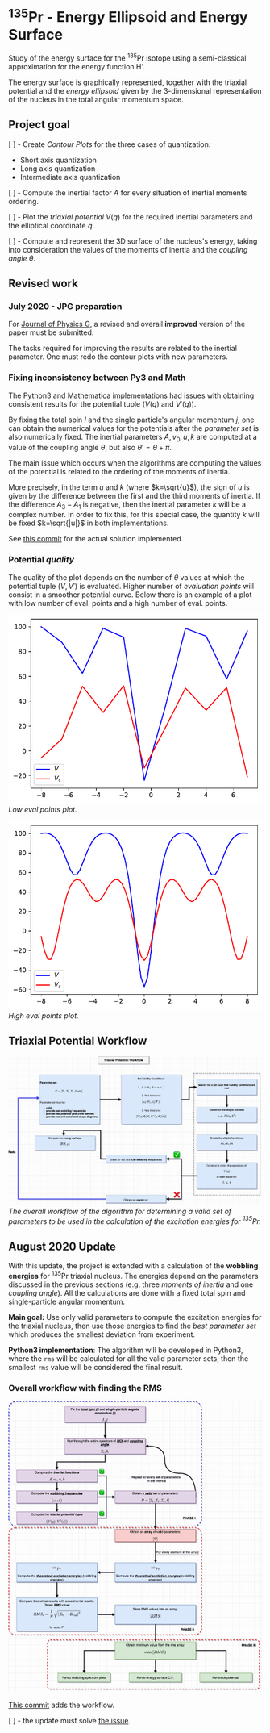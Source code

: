 # $^{135}$Pr - Energy Ellipsoid and Energy Surface

Study of the energy surface for the $^{135}$Pr isotope using a semi-classical approximation for the energy function H'.

The energy surface is graphically represented, together with the triaxial potential and the *energy ellipsoid* given by the 3-dimensional representation of the nucleus in the total angular momentum space.

## Project goal

[ ] - Create *Contour Plots*  for the three cases of quantization:

* Short axis quantization
* Long axis quantization
* Intermediate axis quantization

[ ] - Compute the inertial factor $A$ for every situation of inertial moments ordering.

[ ] - Plot the *triaxial potential* $V(q)$ for  the required inertial parameters and the elliptical coordinate $q$.

[ ] - Compute and represent the 3D surface of the nucleus's energy, taking into consideration the values of the moments of inertia and the *coupling angle* $\theta$.

## Revised work

### July 2020 - JPG preparation

For [Journal of Physics G](https://iopscience.iop.org/journal/0954-3899), a revised and overall **improved** version of the paper must be submitted.

The tasks required for improving the results are related to the inertial parameter. One must redo the contour plots with new parameters.

### Fixing inconsistency between Py3 and Math

The Python3 and Mathematica implementations had issues with obtaining consistent results for the potential tuple ($V(q)$ and $V'(q)$).

By fixing the total spin $I$ and the single particle's angular momentum $j$, one can obtain the numerical values for the potentials after the _parameter set_ is also numerically fixed. The inertial parameters $A, v_0,u,k$ are computed at a value of the coupling angle $\theta$, but also $\theta'=\theta+\pi$.

The main issue which occurs when the algorithms are computing the values of the potential is related to the ordering of the moments of inertia.

More precisely, in the term $u$ and $k$ (where $k=\sqrt{u}$), the sign of $u$ is given by the difference between the first and the third moments of inertia. If the difference $A_3-A_1$ is negative, then the inertial parameter $k$ will be a complex number. In order to fix this, for this special case, the quantity $k$ will be fixed $k=\sqrt{|u|}$ in both implementations.

See [this commit](https://github.com/basavyr/Pr135_energyEllipsoid/commit/bb672e73e7fad1fbb27ae9044ccc503179bbceb1) for the actual solution implemented.

### Potential *quality*

The quality of the plot depends on the number of $\theta$ values at which the potential tuple $(V,V')$ is evaluated. Higher number of *evaluation points* will consist in a smoother potential curve. Below there is an example of a plot with low number of eval. points and a high number of eval. points.

![](out/out-1.png)
*Low eval points plot.*

![](out/out_strong-1.png)
*High eval points plot.*

## Triaxial Potential Workflow

![](./reports/RevisedDraft_July2020/TriaxialPotentialCalculation.jpg)
*The overall workflow of the algorithm for determining a valid set of parameters to be used in the calculation of the excitation energies for $^{135}$Pr.*

## August 2020 Update

With this update, the project is extended with a calculation of the **wobbling energies** for $^{135}$Pr triaxial nucleus.
The energies depend on the parameters discussed in the previous sections (e.g. three *moments of inertia* and one *coupling angle*). All the calculations are done with a fixed total spin and single-particle angular momentum.

**Main goal:** Use only valid parameters to compute the excitation energies for the triaxial nucleus, then use those energies to find the *best parameter set* which produces the smallest deviation from experiment.

**Python3 implementation**: The algorithm will be developed in Python3, where the `rms` will be calculated for all the valid parameter sets, then the smallest `rms` value will be considered the final result.

### Overall workflow with finding the RMS 

![](./reports/RevisedDraft_July2020/ValidParams_RMS.jpg)

[This commit](https://github.com/basavyr/Pr135_energyEllipsoid/commit/07ffa22cfa5d255e5e22a5b37be8d57ab499833e) adds the workflow. 

[ ] - the update must solve [the issue](https://github.com/basavyr/Pr135_energyEllipsoid/issues/1).